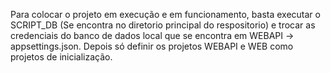 Para colocar o projeto em execução e em funcionamento, basta executar o SCRIPT_DB (Se encontra no diretorio principal do respositorio) e trocar as credenciais do banco de dados local que se encontra em WEBAPI -> appsettings.json. 
Depois só definir os projetos WEBAPI e WEB como projetos de inicialização.

